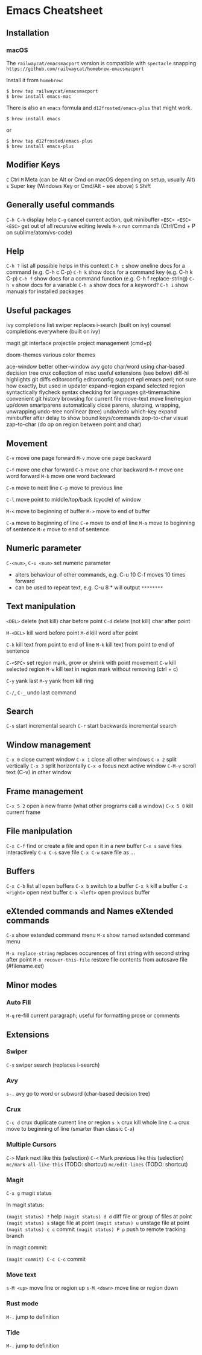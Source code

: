 # Emacs Cheatsheet

## Installation

### macOS

The `railwaycat/emacsmacport` version is compatible with `spectacle` snapping
`https://github.com/railwaycat/homebrew-emacsmacport`

Install it from `homebrew`:

``` shell
$ brew tap railwaycat/emacsmacport
$ brew install emacs-mac
```

There is also an `emacs` formula and `d12frosted/emacs-plus` that might work.

``` shell
$ brew install emacs
```

or

``` shell
$ brew tap d12frosted/emacs-plus
$ brew install emacs-plus
```

## Modifier Keys

`C`        Ctrl
`M`        Meta (can be Alt or Cmd on macOS depending on setup, usually Alt)
`s`        Super key (Windows Key or Cmd/Alt - see above)
`S`        Shift

## Generally useful commands

`C-h C-h`            display help
`C-g`                cancel current action, quit minibuffer
`<ESC> <ESC> <ESC>`  get out of all recursive editing levels
`M-x`                run commands (Ctrl/Cmd + P on sublime/atom/vs-code)

## Help

`C-h ?`       list all possible helps in this context
`C-h c`       show oneline docs for a command (e.g. C-h c C-p)
`C-h k`       show docs for a command key (e.g. C-h k C-p)
`C-h f`       show docs for a command function (e.g. C-h f replace-string)
`C-h v`       show docs for a variable
`C-h a`       show docs for a keyword?
`C-h i`       show manuals for installed packages

## Useful packages

ivy               completions list
swiper            replaces i-search (built on ivy)
counsel           completions everywhere (built on ivy)

magit             git interface
projectile        project management (cmd+p)

doom-themes       various color themes

ace-window        better other-window
avy               goto char/word using char-based decision tree
crux              collection of misc useful extensions (see below)
diff-hl           highlights git diffs
editorconfig      editorconfig support
epl               emacs perl; not sure how exactly, but used in updater
expand-region     expand selected region syntactically
flycheck          syntax checking for languages
git-timemachine   convenient git history browsing for current file
move-text         move line/region up/down
smartparens       automatically close parens, slurping, wrapping, unwrapping
undo-tree         nonlinear (tree) undo/redo
which-key         expand minibuffer after delay to show bound keys/commands
zop-to-char       visual zap-to-char (do op on region between point and char)


## Movement

`C-v`         move one page forward
`M-v`         move one page backward

`C-f`         move one char forward
`C-b`         move one char backward
`M-f`         move one word forward
`M-b`         move one word backward

`C-n`         move to next line
`C-p`         move to previous line

`C-l`         move point to middle/top/back (cyccle) of window

`M-<`         move to beginning of buffer
`M->`         move to end of buffer

`C-a`         move to beginning of line
`C-e`         move to end of line
`M-a`         move to beginning of sentence
`M-e`         move to end of sentence

## Numeric parameter

`C-<num>`, `C-u <num>`  set numeric parameter
  * alters behaviour of other commands, e.g. C-u 10 C-f moves 10 times forward
  * can be used to repeat text, e.g. C-u 8 * will output `********`

## Text manipulation

`<DEL>`       delete (not kill) char before point
`C-d`         delete (not kill) char after point

`M-<DEL>`     kill word before point
`M-d`         kill word after point

`C-k`         kill text from point to end of line
`M-k`         kill text from point to end of sentence

`C-<SPC>`     set region mark, grow or shrink with point movement
`C-w`         kill selected region
`M-w`         kill text in region mark without removing (ctrl + c)

`C-y`         yank last
`M-y`         yank from kill ring

`C-/`, `C-_`  undo last command

## Search

`C-s`         start incremental search
`C-r`         start backwards incremental search

## Window management

`C-x 0`       close current window
`C-x 1`       close all other windows
`C-x 2`       split vertically
`C-x 3`       split horizontally
`C-x o`       focus next active window
`C-M-v`       scroll text (C-v) in other window

## Frame management

`C-x 5 2`     open a new frame (what other programs call a window)
`C-x 5 0`     kill current frame

## File manipulation

`C-x C-f`     find or create a file and open it in a new buffer
`C-x s`       save files interactively
`C-x C-s`     save file
`C-x C-w`     save file as ...

## Buffers

`C-x C-b`     list all open buffers
`C-x b`       switch to a buffer
`C-x k`       kill a buffer
`C-x <right>` open next buffer
`C-x <left>`  open previous buffer

## eXtended commands and Names eXtended commands

`C-x`         show extended command menu
`M-x`         show named extended command menu

`M-x replace-string`      replaces occurences of first string with second string after point
`M-x recover-this-file`   restore file contents from autosave file (#filename.ext)

## Minor modes

### Auto Fill

`M-q`         re-fill current paragraph; useful for formatting prose or comments

## Extensions

### Swiper

`C-s`         swiper search (replaces i-search)

### Avy

`s-.`         avy go to word or subword (char-based decision tree)

### Crux

`C-c d`       crux duplicate current line or region
`s k`         crux kill whole line
`C-a`         crux move to beginning of line (smarter than classic `C-a`)

### Multiple Cursors

`C->`         Mark next like this (selection)
`C-<`         Mark previous like this (selection)
`mc/mark-all-like-this` (TODO: shortcut)
`mc/edit-lines`         (TODO: shortcut)

### Magit

`C-x g`       magit status

In magit status:

`(magit status) ?`   help
`(magit status) d d` diff file or group of files at point
`(magit status) s`   stage file at point
`(magit status) u`   unstage file at point
`(magit status) c c` commit
`(magit status) P p` push to remote tracking branch

In magit commit:

`(magit commit) C-c C-c`     commit

### Move text

`s-M <up>`    move line or region up
`s-M <down>`  move line or region down

### Rust mode

`M-.`         jump to definition

### Tide

`M-.`         jump to definition
